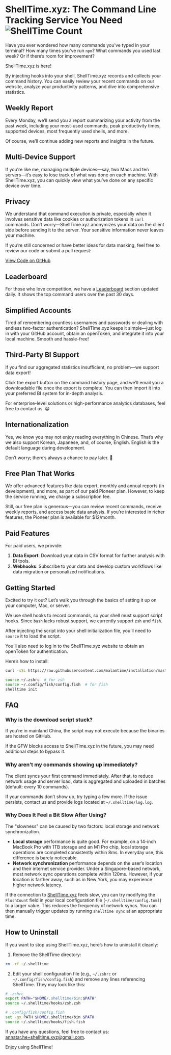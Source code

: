 # ShellTime.xyz: The Command Line Tracking Service You Need ![ShellTime Count](https://api.shelltime.xyz/badge/AnnatarHe/count)

Have you ever wondered how many commands you've typed in your terminal? How many times you've run `npm`? What commands you used last week? Or if there’s room for improvement?

ShellTime.xyz is here!

By injecting hooks into your shell, ShellTime.xyz records and collects your command history. You can easily review your recent commands on our website, analyze your productivity patterns, and dive into comprehensive statistics.

## Weekly Report

Every Monday, we’ll send you a report summarizing your activity from the past week, including your most-used commands, peak productivity times, supported devices, most frequently used shells, and more.

Of course, we’ll continue adding new reports and insights in the future.

## Multi-Device Support

If you’re like me, managing multiple devices—say, two Macs and ten servers—it’s easy to lose track of what was done on each machine. With ShellTime.xyz, you can quickly view what you’ve done on any specific device over time.

## Privacy

We understand that command execution is private, especially when it involves sensitive data like cookies or authorization tokens in `curl` commands. Don’t worry—ShellTime.xyz anonymizes your data on the client side before sending it to the server. Your sensitive information never leaves your machine.

If you’re still concerned or have better ideas for data masking, feel free to review our code or submit a pull request:

[View Code on GitHub](https://github.com/malamtime/cli/blob/188619d610a1d29939f42d88700ef9a170f159a3/model/string.go#L9)

## Leaderboard

For those who love competition, we have a [Leaderboard](/ranking) section updated daily. It shows the top command users over the past 30 days.

## Simplified Accounts

Tired of remembering countless usernames and passwords or dealing with endless two-factor authentication? ShellTime.xyz keeps it simple—just log in with your GitHub account, obtain an openToken, and integrate it into your local machine. Smooth and hassle-free!

## Third-Party BI Support

If you find our aggregated statistics insufficient, no problem—we support data export!

Click the export button on the command history page, and we’ll email you a downloadable file once the export is complete. You can then import it into your preferred BI system for in-depth analysis.

For enterprise-level solutions or high-performance analytics databases, feel free to contact us. 😁

## Internationalization

Yes, we know you may not enjoy reading everything in Chinese. That’s why we also support Korean, Japanese, and, of course, English. English is the default language during development.

Don’t worry; there’s always a chance to pay later. 🐶

## Free Plan That Works

We offer advanced features like data export, monthly and annual reports (in development), and more, as part of our paid Pioneer plan. However, to keep the service running, we charge a subscription fee.

Still, our free plan is generous—you can review recent commands, receive weekly reports, and access basic data analysis. If you’re interested in richer features, the Pioneer plan is available for $12/month.

## Paid Features

For paid users, we provide:

1. **Data Export**: Download your data in CSV format for further analysis with BI tools.
2. **Webhooks**: Subscribe to your data and develop custom workflows like data migration or personalized notifications.

## Getting Started

Excited to try it out? Let’s walk you through the basics of setting it up on your computer, Mac, or server.

We use shell hooks to record commands, so your shell must support script hooks. Since `bash` lacks robust support, we currently support `zsh` and `fish`.

After injecting the script into your shell initialization file, you’ll need to `source` it to load the script.

You’ll also need to log in to the ShellTime.xyz website to obtain an openToken for authentication.

Here’s how to install:

```bash
curl -sSL https://raw.githubusercontent.com/malamtime/installation/master/install.bash | bash

source ~/.zshrc  # for zsh
source ~/.config/fish/config.fish  # for fish
shelltime init

```

## FAQ

### Why is the download script stuck?

If you’re in mainland China, the script may not execute because the binaries are hosted on GitHub.

If the GFW blocks access to ShellTime.xyz in the future, you may need additional steps to bypass it.

### Why aren’t my commands showing up immediately?

The client syncs your first command immediately. After that, to reduce network usage and server load, data is aggregated and uploaded in batches (default: every 10 commands).

If your commands don’t show up, try typing a few more. If the issue persists, contact us and provide logs located at `~/.shelltime/log.log`.

### Why Does It Feel a Bit Slow After Using?

The "slowness" can be caused by two factors: local storage and network synchronization.

- **Local storage** performance is quite good. For example, on a 14-inch MacBook Pro with 1TB storage and an M1 Pro chip, local storage operations are completed consistently within 8ms. In everyday use, this difference is barely noticeable.
- **Network synchronization** performance depends on the user’s location and their internet service provider. Under a Singapore-based network, most network sync operations complete within 120ms. However, if your location is farther away, such as in New York, you may experience higher network latency.

If the connection to [ShellTime.xyz](http://shelltime.xyz/) feels slow, you can try modifying the `FlushCount` field in your local configuration file (`~/.shelltime/config.toml`) to a larger value. This reduces the frequency of network syncs. You can then manually trigger updates by running `shelltime sync` at an appropriate time.

## How to Uninstall

If you want to stop using ShellTime.xyz, here’s how to uninstall it cleanly:

1. Remove the ShellTime directory:
    
```bash
rm -rf ~/.shelltime
```
    
2. Edit your shell configuration file (e.g., `~/.zshrc` or `~/.config/fish/config.fish`) and remove any lines referencing ShellTime. They may look like this:
    
```bash
# .zshrc
export PATH="$HOME/.shelltime/bin:$PATH"
source ~/.shelltime/hooks/zsh.zsh

# .config/fish/config.fish
set -gx PATH $HOME/.shelltime/bin $PATH
source ~/.shelltime/hooks/fish.fish

```

If you have any questions, feel free to contact us: [annatar.he+shelltime.xyz@gmail.com](mailto:annatar.he+shelltime.xyz@gmail.com).

Enjoy using ShellTime!
